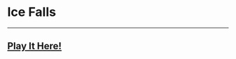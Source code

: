 # Ice Falls
---

[Play It Here!](https://s3-us-west-2.amazonaws.com/portfolio.build.drop/IceFalls/index.html)
---
